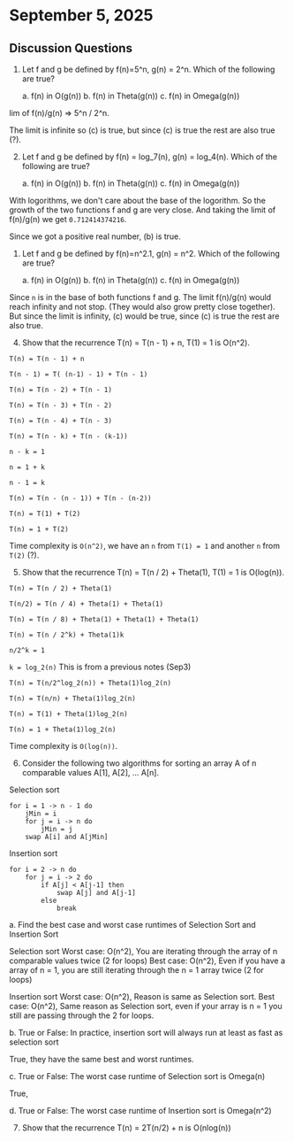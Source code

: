 # September 5, 2025



## Discussion Questions

1.  Let f and g be defined by f(n)=5^n, g(n) = 2^n. Which of the following are true?


    a.  f(n) in O(g(n))
    b.  f(n) in Theta(g(n))
    c. f(n) in Omega(g(n))


lim of f(n)/g(n) => 5^n / 2^n.


The limit is infinite so (c) is true, but since (c) is true the rest are also true (?).






2.  Let f and g be defined by f(n) = log_7(n), g(n) = log_4(n). Which of the following are true?

    a.  f(n) in O(g(n))
    b.  f(n) in Theta(g(n))
    c. f(n) in Omega(g(n))


With logorithms, we don't care about the base of the logorithm. So the growth of the two functions f and g are very close. And taking the limit of f(n)/g(n) we get `0.712414374216`. 

Since we got a positive real number, (b) is true.







1.  Let f and g be defined by f(n)=n^2.1, g(n) = n^2. Which of the following are true?


    a.  f(n) in O(g(n))
    b.  f(n) in Theta(g(n))
    c. f(n) in Omega(g(n))



Since `n` is in the base of both functions f and g. The limit f(n)/g(n) would reach infinity and not stop. (They would also grow pretty close together). But since the limit is infinity, (c) would be true, since (c) is true the rest are also true.







4.  Show that the recurrence T(n) = T(n - 1) + n, T(1) = 1 is O(n^2).


`T(n) = T(n - 1) + n`

`T(n - 1) = T( (n-1) - 1) + T(n - 1)`

`T(n) = T(n - 2) + T(n - 1)`

`T(n) = T(n - 3) + T(n - 2)`

`T(n) = T(n - 4) + T(n - 3)`

`T(n) = T(n - k) + T(n - (k-1))`

`n - k = 1`

`n = 1 + k`

`n - 1 = k`

`T(n) = T(n - (n - 1)) + T(n - (n-2))`

`T(n) = T(1) + T(2)`

`T(n) = 1 + T(2)`

Time complexity is `O(n^2)`, we have an `n` from `T(1) = 1` and another `n` from `T(2)` (?).



5.  Show that the recurrence T(n) = T(n / 2) + Theta(1), T(1) = 1 is O(log(n)).

`T(n) = T(n / 2) + Theta(1)`

`T(n/2) = T(n / 4) + Theta(1) + Theta(1)`

`T(n) = T(n / 8) + Theta(1) + Theta(1) + Theta(1)`

`T(n) = T(n / 2^k) + Theta(1)k`

`n/2^k = 1`

`k = log_2(n)` This is from a previous notes (Sep3)

`T(n) = T(n/2^log_2(n)) + Theta(1)log_2(n)`

`T(n) = T(n/n) + Theta(1)log_2(n)`

`T(n) = T(1) + Theta(1)log_2(n)`

`T(n) = 1 + Theta(1)log_2(n)`

Time complexity is `O(log(n))`.


6.  Consider the following two algorithms for sorting an array A of n comparable values A[1], A[2], ... A[n].



Selection sort
```
for i = 1 -> n - 1 do
    jMin = i
    for j = i -> n do
        jMin = j
    swap A[i] and A[jMin]
```

Insertion sort
```
for i = 2 -> n do
    for j = i -> 2 do
        if A[j] < A[j-1] then
            swap A[j] and A[j-1]
        else
            break
```

a.  Find the best case and worst case runtimes of Selection Sort and Insertion Sort

Selection sort
Worst case: O(n^2), You are iterating through the array of n comparable values twice (2 for loops)
Best case: O(n^2), Even if you have a array of n = 1, you are still iterating through the n = 1 array twice (2 for loops)




Insertion sort
Worst case: O(n^2), Reason is same as Selection sort.
Best case: O(n^2), Same reason as Selection sort, even if your array is n = 1 you still are passing through the 2 for loops.



b.  True or False: In practice, insertion sort will always run at least as fast as selection sort

True, they have the same best and worst runtimes.


c.  True or False: The worst case runtime of Selection sort is Omega(n)

True,

d. True or False: The worst case runtime of Insertion sort is Omega(n^2)


7.  Show that the recurrence T(n) = 2T(n/2) + n is O(nlog(n))